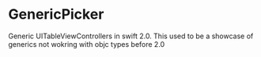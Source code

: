 # GenericPicker
Generic UITableViewControllers in swift 2.0. This used to be a showcase of generics not wokring with objc types before 2.0
